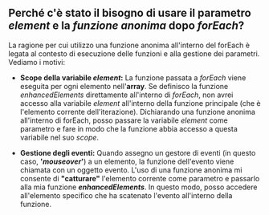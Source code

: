 ## Perché c'è stato il bisogno di usare il parametro *element* e la *funzione anonima* dopo *forEach*?

La ragione per cui utilizzo una funzione anonima all'interno del forEach è legata al contesto di esecuzione delle funzioni e alla gestione dei parametri. Vediamo i motivi:

- **Scope della variabile *element*:** La funzione passata a *forEach* viene eseguita per ogni elemento nell'**array**. Se definisco la funzione *enhancedElements* direttamente all'interno di *forEach*, non avrei accesso alla variabile *element* all'interno della funzione principale (che è l'elemento corrente dell'iterazione). Dichiarando una funzione anonima all'interno di forEach, posso passare la variabile *element* come parametro e fare in modo che la funzione abbia accesso a questa variabile nel suo *scope*.

- **Gestione degli eventi:** Quando assegno un gestore di eventi (in questo caso, **'*mouseover*'**) a un elemento, la funzione dell'evento viene chiamata con un oggetto evento. L'uso di una funzione anonima mi consente di **"catturare"** l'elemento corrente come parametro e passarlo alla mia funzione ***enhancedElements***. In questo modo, posso accedere all'elemento specifico che ha scatenato l'evento all'interno della funzione.



